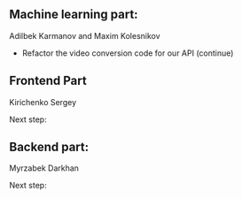 ## Machine learning part:
Adilbek Karmanov and Maxim Kolesnikov
- Refactor the video conversion code for our API (continue)


## Frontend Part
Kirichenko Sergey


Next step:




## Backend part:
Myrzabek Darkhan

Next step:
